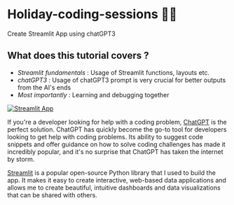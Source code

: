 # Holiday-coding-sessions 🎄🥳
Create Streamlit App using chatGPT3

## What does this tutorial covers ?
- *Streamlit fundamentals* : Usage of Streamlit functions, layouts etc.
- *chatGPT3* : Usage of chatGPT3 prompt is very crucial for better outputs from the AI's ends
- *Most importantly* : Learning and debugging together

[![Streamlit App](https://img.shields.io/badge/Streamlit-FF4B4B?style=for-the-badge&logo=Streamlit&logoColor=white)](https://holidaycodingsessions.streamlit.app)


If you're a developer looking for help with a coding problem, [ChatGPT](https://chat.openai.com/chat) is the perfect solution. ChatGPT has quickly become the go-to tool for developers looking to get help with coding problems. Its ability to suggest code snippets and offer guidance on how to solve coding challenges has made it incredibly popular, and it's no surprise that ChatGPT has taken the internet by storm.

[Streamlit](https://streamlit.io) is a popular open-source Python library that I used to build the app. It makes it easy to create interactive, web-based data applications and allows me to create beautiful, intuitive dashboards and data visualizations that can be shared with others.
